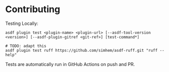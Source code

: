 # Contributing

Testing Locally:

```shell
asdf plugin test <plugin-name> <plugin-url> [--asdf-tool-version <version>] [--asdf-plugin-gitref <git-ref>] [test-command*]

# TODO: adapt this
asdf plugin test ruff https://github.com/simhem/asdf-ruff.git "ruff --help"
```

Tests are automatically run in GitHub Actions on push and PR.
